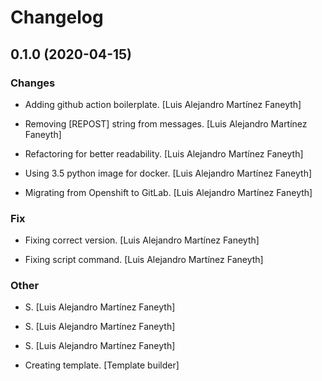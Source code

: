 # Changelog


## 0.1.0 (2020-04-15)

### Changes

* Adding github action boilerplate. [Luis Alejandro Martínez Faneyth]

* Removing [REPOST] string from messages. [Luis Alejandro Martínez Faneyth]

* Refactoring for better readability. [Luis Alejandro Martínez Faneyth]

* Using 3.5 python image for docker. [Luis Alejandro Martínez Faneyth]

* Migrating from Openshift to GitLab. [Luis Alejandro Martínez Faneyth]

### Fix

* Fixing correct version. [Luis Alejandro Martínez Faneyth]

* Fixing script command. [Luis Alejandro Martínez Faneyth]

### Other

* S. [Luis Alejandro Martínez Faneyth]

* S. [Luis Alejandro Martínez Faneyth]

* S. [Luis Alejandro Martínez Faneyth]

* Creating template. [Template builder]



